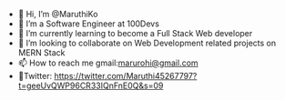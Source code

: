 - 👋 Hi, I’m @MaruthiKo
- 👀 I’m a Software Engineer at 100Devs
- 🌱 I’m currently learning to become a Full Stack Web developer 
- 💞️ I’m looking to collaborate on Web Development related projects on MERN Stack
- 📫 How to reach me gmail:marurohi@gmail.com 
- 🐤Twitter: https://twitter.com/Maruthi45267797?t=geeUvQWP96CR33IQnFnE0Q&s=09


<!---
MaruthiKo/MaruthiKo is a ✨ special ✨ repository because its `README.md` (this file) appears on your GitHub profile.
You can click the Preview link to take a look at your changes.
--->
